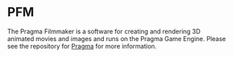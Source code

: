 # PFM

The Pragma Filmmaker is a software for creating and rendering 3D animated movies and images and runs on the Pragma Game Engine. Please see the repository for [Pragma](https://github.com/Silverlan/pragma#readme) for more information.
